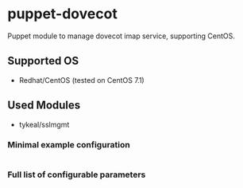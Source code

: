 # puppet-dovecot
Puppet module to manage dovecot imap service, supporting CentOS.

## Supported OS
- Redhat/CentOS (tested on CentOS 7.1)

## Used Modules
- tykeal/sslmgmt

### Minimal example configuration
```
```

### Full list of configurable parameters
